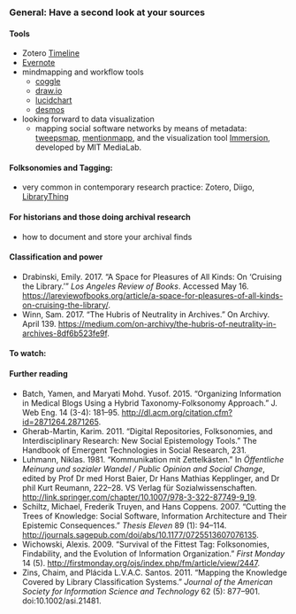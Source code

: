 ### General: Have a second look at your sources

#### Tools
* Zotero [Timeline](https://www.zotero.org/support/timelines)
* [Evernote](https://evernote.com/)
* mindmapping and workflow tools
  * [coggle](https://coggle.it/)
  * [draw.io](https://www.draw.io/)
  * [lucidchart](https://www.lucidchart.com/)
  * [desmos](https://www.desmos.com/)
* looking forward to data visualization
  * mapping social software networks by means of metadata: [tweepsmap](https://tweepsmap.com/), [mentionmapp](http://mentionmapp.com/), and the visualization tool [Immersion](https://immersion.media.mit.edu/), developed by MIT MediaLab.

#### Folksonomies and Tagging: 
* very common in contemporary research practice: Zotero, Diigo, [LibraryThing](https://www.librarything.com/)

#### For historians and those doing archival research
* how to document and store your archival finds

#### Classification and power
* Drabinski, Emily. 2017. “A Space for Pleasures of All Kinds: On ‘Cruising the Library.’” *Los Angeles Review of Books*. Accessed May 16. https://lareviewofbooks.org/article/a-space-for-pleasures-of-all-kinds-on-cruising-the-library/.
* Winn, Sam. 2017. “The Hubris of Neutrality in Archives.” On Archivy. April 139. https://medium.com/on-archivy/the-hubris-of-neutrality-in-archives-8df6b523fe9f.

#### To watch:

#### Further reading
* Batch, Yamen, and Maryati Mohd. Yusof. 2015. “Organizing Information in Medical Blogs Using a Hybrid Taxonomy-Folksonomy Approach.” J. Web Eng. 14 (3-4): 181–95. http://dl.acm.org/citation.cfm?id=2871264.2871265.
* Gherab-Martin, Karim. 2011. “Digital Repositories, Folksonomies, and Interdisciplinary Research: New Social Epistemology Tools.” The Handbook of Emergent Technologies in Social Research, 231.
* Luhmann, Niklas. 1981. “Kommunikation mit Zettelkästen.” In *Öffentliche Meinung und sozialer Wandel / Public Opinion and Social Change*, edited by Prof Dr med Horst Baier, Dr Hans Mathias Kepplinger, and Dr phil Kurt Reumann, 222–28. VS Verlag für Sozialwissenschaften. http://link.springer.com/chapter/10.1007/978-3-322-87749-9_19.
* Schiltz, Michael, Frederik Truyen, and Hans Coppens. 2007. “Cutting the Trees of Knowledge: Social Software, Information Architecture and Their Epistemic Consequences.” *Thesis Eleven* 89 (1): 94–114. http://journals.sagepub.com/doi/abs/10.1177/0725513607076135.
* Wichowski, Alexis. 2009. “Survival of the Fittest Tag: Folksonomies, Findability, and the Evolution of Information Organization.” *First Monday* 14 (5). http://firstmonday.org/ojs/index.php/fm/article/view/2447.
* Zins, Chaim, and Plácida L.V.A.C. Santos. 2011. “Mapping the Knowledge Covered by Library Classification Systems.” *Journal of the American Society for Information Science and Technology* 62 (5): 877–901. doi:10.1002/asi.21481.
 
